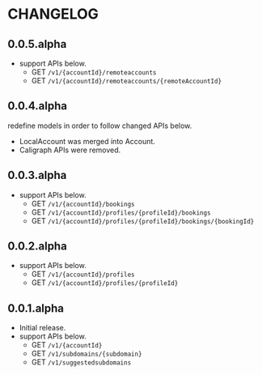 # CHANGELOG

## 0.0.5.alpha

- support APIs below.
  - GET `/v1/{accountId}/remoteaccounts`
  - GET `/v1/{accountId}/remoteaccounts/{remoteAccountId}`

## 0.0.4.alpha

redefine models in order to follow changed APIs below.

- LocalAccount was merged into Account.
- Caligraph APIs were removed.

## 0.0.3.alpha

- support APIs below.
  - GET `/v1/{accountId}/bookings`
  - GET `/v1/{accountId}/profiles/{profileId}/bookings`
  - GET `/v1/{accountId}/profiles/{profileId}/bookings/{bookingId}`

## 0.0.2.alpha

- support APIs below.
  - GET `/v1/{accountId}/profiles`
  - GET `/v1/{accountId}/profiles/{profileId}`

## 0.0.1.alpha

- Initial release.
- support APIs below.
  - GET `/v1/{accountId}`
  - GET `/v1/subdomains/{subdomain}`
  - GET `/v1/suggestedsubdomains`
